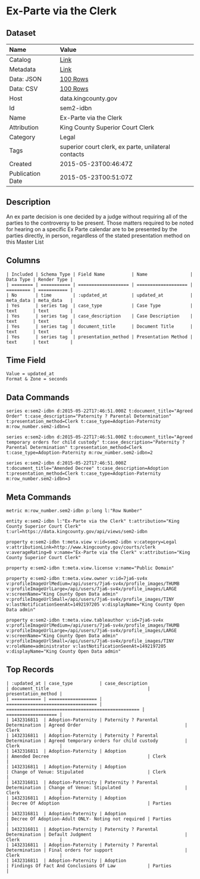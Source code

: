 # Ex-Parte via the Clerk

## Dataset

| Name | Value |
| :--- | :---- |
| Catalog | [Link](https://catalog.data.gov/dataset/ex-parte-via-the-clerk) |
| Metadata | [Link](https://data.kingcounty.gov/api/views/sem2-idbn) |
| Data: JSON | [100 Rows](https://data.kingcounty.gov/api/views/sem2-idbn/rows.json?max_rows=100) |
| Data: CSV | [100 Rows](https://data.kingcounty.gov/api/views/sem2-idbn/rows.csv?max_rows=100) |
| Host | data.kingcounty.gov |
| Id | sem2-idbn |
| Name | Ex-Parte via the Clerk |
| Attribution | King County Superior Court Clerk |
| Category | Legal |
| Tags | superior court clerk, ex parte, unilateral contacts |
| Created | 2015-05-23T00:46:47Z |
| Publication Date | 2015-05-23T00:51:07Z |

## Description

An ex parte decision is one decided by a judge without requiring all of the parties to the controversy to be present. Those matters required to be noted for hearing on a specific Ex Parte calendar are to be presented by the parties directly, in person, regardless of the stated presentation method on this Master List

## Columns

```ls
| Included | Schema Type | Field Name          | Name                | Data Type | Render Type |
| ======== | =========== | =================== | =================== | ========= | =========== |
| No       | time        | :updated_at         | updated_at          | meta_data | meta_data   |
| Yes      | series tag  | case_type           | Case Type           | text      | text        |
| Yes      | series tag  | case_description    | Case Description    | text      | text        |
| Yes      | series tag  | document_title      | Document Title      | text      | text        |
| Yes      | series tag  | presentation_method | Presentation Method | text      | text        |
```

## Time Field

```ls
Value = updated_at
Format & Zone = seconds
```

## Data Commands

```ls
series e:sem2-idbn d:2015-05-22T17:46:51.000Z t:document_title="Agreed Order" t:case_description="Paternity ? Parental Determination" t:presentation_method=Clerk t:case_type=Adoption-Paternity m:row_number.sem2-idbn=1

series e:sem2-idbn d:2015-05-22T17:46:51.000Z t:document_title="Agreed temporary orders for child custody" t:case_description="Paternity ? Parental Determination" t:presentation_method=Clerk t:case_type=Adoption-Paternity m:row_number.sem2-idbn=2

series e:sem2-idbn d:2015-05-22T17:46:51.000Z t:document_title="Amended Decree" t:case_description=Adoption t:presentation_method=Clerk t:case_type=Adoption-Paternity m:row_number.sem2-idbn=3
```

## Meta Commands

```ls
metric m:row_number.sem2-idbn p:long l:"Row Number"

entity e:sem2-idbn l:"Ex-Parte via the Clerk" t:attribution="King County Superior Court Clerk" t:url=https://data.kingcounty.gov/api/views/sem2-idbn

property e:sem2-idbn t:meta.view v:id=sem2-idbn v:category=Legal v:attributionLink=http://www.kingcounty.gov/courts/clerk v:averageRating=0 v:name="Ex-Parte via the Clerk" v:attribution="King County Superior Court Clerk"

property e:sem2-idbn t:meta.view.license v:name="Public Domain"

property e:sem2-idbn t:meta.view.owner v:id=7ja6-sv4x v:profileImageUrlMedium=/api/users/7ja6-sv4x/profile_images/THUMB v:profileImageUrlLarge=/api/users/7ja6-sv4x/profile_images/LARGE v:screenName="King County Open Data admin" v:profileImageUrlSmall=/api/users/7ja6-sv4x/profile_images/TINY v:lastNotificationSeenAt=1492197205 v:displayName="King County Open Data admin"

property e:sem2-idbn t:meta.view.tableauthor v:id=7ja6-sv4x v:profileImageUrlMedium=/api/users/7ja6-sv4x/profile_images/THUMB v:profileImageUrlLarge=/api/users/7ja6-sv4x/profile_images/LARGE v:screenName="King County Open Data admin" v:profileImageUrlSmall=/api/users/7ja6-sv4x/profile_images/TINY v:roleName=administrator v:lastNotificationSeenAt=1492197205 v:displayName="King County Open Data admin"
```

## Top Records

```ls
| :updated_at | case_type          | case_description                   | document_title                                     | presentation_method | 
| =========== | ================== | ================================== | ================================================== | =================== | 
| 1432316811  | Adoption-Paternity | Paternity ? Parental Determination | Agreed Order                                       | Clerk               | 
| 1432316811  | Adoption-Paternity | Paternity ? Parental Determination | Agreed temporary orders for child custody          | Clerk               | 
| 1432316811  | Adoption-Paternity | Adoption                           | Amended Decree                                     | Clerk               | 
| 1432316811  | Adoption-Paternity | Adoption                           | Change of Venue: Stipulated                        | Clerk               | 
| 1432316811  | Adoption-Paternity | Paternity ? Parental Determination | Change of Venue: Stipulated                        | Clerk               | 
| 1432316811  | Adoption-Paternity | Adoption                           | Decree Of Adoption                                 | Parties             | 
| 1432316811  | Adoption-Paternity | Adoption                           | Decree Of Adoption-Adult ONLY- Noting not required | Parties             | 
| 1432316811  | Adoption-Paternity | Paternity ? Parental Determination | Default Judgment                                   | Clerk               | 
| 1432316811  | Adoption-Paternity | Paternity ? Parental Determination | Final orders for support                           | Clerk               | 
| 1432316811  | Adoption-Paternity | Adoption                           | Findings Of Fact And Conclusions Of Law            | Parties             | 
```
